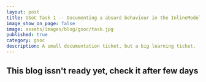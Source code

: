 ```yaml
---
layout: post
title: GSoC Task 1 -- Documenting a absurd behaviour in the InlineModelAdmin
image_show_on_page: false
image: assets/images/blog/gsoc/task.jpg
published: true
category: gsoc
description: A small documentation ticket, but a big learning ticket.
---
```

## This blog issn't ready yet, check it after few days
